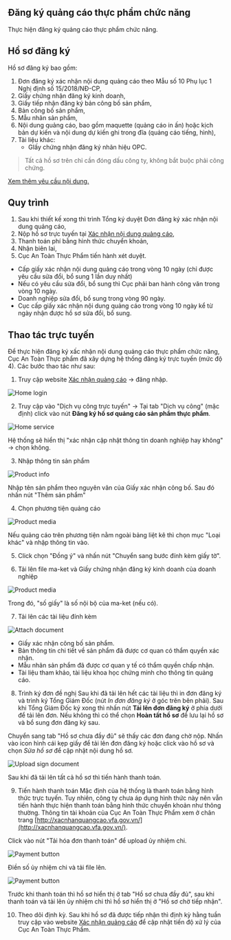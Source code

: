 ## Đăng ký quảng cáo thực phẩm chức năng
Thực hiện đăng ký quảng cáo thực phẩm chức năng.

## Hồ sơ đăng ký
Hồ sơ đăng ký bao gồm:
1. Đơn đăng ký xác nhận nội dung quảng cáo theo Mẫu số 10 Phụ lục 1 Nghị định số 15/2018/NĐ-CP,
2. Giấy chứng nhận đăng ký kinh doanh,
3. Giấy tiếp nhận đăng ký bản công bố sản phẩm,
4. Bản công bố sản phẩm,
5. Mẫu nhãn sản phẩm,
6. Nội dung quảng cáo, bao gồm maquette (quảng cáo in ấn) hoặc kịch bản dự kiến và nội dung dự kiến ghi trong đĩa (quảng cáo tiếng, hình),
7. Tài liệu khác:
    * GIấy chứng nhận đăng ký nhãn hiệu OPC.

> Tất cả hồ sơ trên chỉ cần đóng dấu công ty, không bắt buộc phải công chứng.

[Xem thêm yêu cầu nội dung.](./content-requirements.md#quang-cao-tpcn)

## Quy trình
1. Sau khi thiết kế xong thì trình Tổng ký duyệt Đơn đăng ký xác nhận nội dung quảng cáo,
2. Nộp hồ sơ trực tuyến tại [Xác nhận nội dung quảng cáo](http://xacnhanquangcao.vfa.gov.vn/),
3. Thanh toán phí bằng hình thức chuyển khoản,
4. Nhận biên lai,
5. Cục An Toàn Thực Phẩm tiến hành xét duyệt.
* Cấp giấy xác nhận nội dung quảng cáo trong vòng 10 ngày (chỉ được yêu cầu sửa đổi, bổ sung 1 lần duy nhất)
* Nếu có yêu cầu sửa đổi, bổ sung thì Cục phải ban hành công văn trong vòng 10 ngày.
* Doanh nghiệp sửa đổi, bổ sung trong vòng 90 ngày.
* Cục cấp giấy xác nhận nội dung quảng cáo trong vòng 10 ngày kể từ ngày nhận được hồ sơ sửa đổi, bổ sung.

## Thao tác trực tuyến
Để thực hiện đăng ký xấc nhận nội dung quảng cáo thực phẩm chức năng, Cục An Toàn Thực phẩm đã xây dựng hệ thống đăng ký trực tuyến (mức độ 4). Các bước thao tác như sau:
1. Truy cập website [Xác nhận quảng cáo](http://xacnhanquangcao.vfa.gov.vn/) -> đăng nhập. 

![Home login](../assets/img/screenshot/supple-login.png)

2. Truy cập vào "Dịch vụ công trực tuyến" -> Tại tab "Dịch vụ công" (mặc định) click vào nút **Đăng ký hồ sơ quảng cáo sản phẩm thực phẩm**.

![Home service](../assets/img/screenshot/supple-home.png)

Hệ thống sẽ hiển thị "xác nhận cập nhật thông tin doanh nghiệp hay không" -> chọn không.

3. Nhập thông tin sản phẩm

![Product info](../assets/img/screenshot/supple-product-info.png)

Nhập tên sản phẩm theo nguyên văn của Giấy xác nhận công bố. Sau đó nhấn nút "Thêm sản phẩm"

4. Chọn phương tiện quảng cáo

![Product media](../assets/img/screenshot/supple-media.png)

Nếu quảng cáo trên phương tiện nằm ngoài bảng liệt kê thì chọn mục 	"Loại khác" và nhập thông tin vào.

5. Click chọn "Đồng ý" và nhấn nút "Chuyển sang bước đính kèm giấy tờ".

6. Tải lên file ma-ket và Giấy chứng nhận đăng ký kinh doanh của doanh nghiệp

![Product media](../assets/img/screenshot/supple-maket.png)

Trong đó, "số giấy" là số nội bộ của ma-ket (nếu có).

7. Tải lên các tài liệu đính kèm

![Attach document](../assets/img/screenshot/supple-attach.png)

* Giấy xác nhận công bố sản phẩm.
* Bản thông tin chi tiết về sản phẩm đã được cơ quan có thẩm quyền xác nhận.
* Mẫu nhãn sản phẩm đã được cơ quan y tế có thẩm quyền chấp nhận.
* Tài liệu tham khảo, tài liệu khoa học chứng minh cho thông tin quảng cáo.

8. Trình ký đơn đề nghị
Sau khi đã tải lên hết các tài liệu thì in đơn đăng ký và trình ký Tổng Giám Đốc (nút *In đơn đăng ký* ở góc trên bên phải).
Sau khi Tổng Giám Đốc ký xong thì nhấn nút **Tải lên đơn đăng ký** ở phía dưới để tải lên đơn. Nếu không thì có thể chọn **Hoàn tất hồ sơ** để lưu lại hồ sơ và bổ sung đơn đăng ký sau.

Chuyển sang tab "Hồ sơ chưa đầy đủ" sẽ thấy các đơn đang chờ nộp. Nhấn vào icon hình cái kẹp giấy để tải lên đơn đăng ký hoặc click vào hồ sơ và chọn *Sửa hồ sơ* để cập nhật nội dung hồ sơ.

![Upload sign document](../assets/img/screenshot/supple-sign.png)

Sau khi đã tải lên tất cả hồ sơ thì tiến hành thanh toán.

9. Tiến hành thanh toán
Mặc định của hệ thống là thanh toán bằng hình thức trực tuyến. Tuy nhiên, công ty chưa áp dụng hình thức này nên vẫn tiến hành thực hiện thanh toán bằng hình thức chuyển khoản như thông thường. Thông tin tài khoản của Cục An Toàn Thực Phẩm xem ở chân trang [http://xacnhanquangcao.vfa.gov.vn/](http://xacnhanquangcao.vfa.gov.vn/).

Click vào nút "Tải hóa đơn thanh toán" để upload ủy nhiệm chi.

![Payment button](../assets/img/screenshot/supple-pay.png)

Điền số ủy nhiệm chi và tải file lên.

![Payment button](../assets/img/screenshot/supple-uploadUNC.png)

Trước khi thanh toán thì hồ sơ hiển thị ở tab "Hồ sơ chưa đầy đủ", sau khi thanh toán và tải lên ủy nhiệm chi thì hồ sơ hiển thị ở "Hồ sơ chờ tiếp nhận".

10. Theo dõi định kỳ.
Sau khi hồ sơ đã được tiếp nhận thì định kỳ hằng tuần truy cập vào website [Xác nhận quảng cáo](http://xacnhanquangcao.vfa.gov.vn/) để cập nhật tiến độ xử lý của Cục An Toàn Thực Phẩm.

